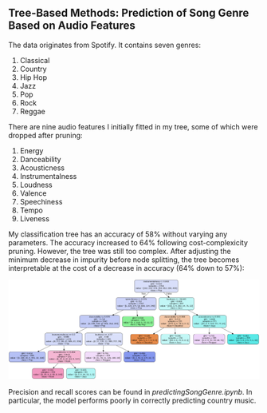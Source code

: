 ## Tree-Based Methods: Prediction of Song Genre Based on Audio Features

The data originates from Spotify. It contains seven genres:
1. Classical
2. Country
3. Hip Hop
4. Jazz
5. Pop
6. Rock
7. Reggae

There are nine audio features I initially fitted in my tree, some of which were dropped after pruning:
1. Energy
2. Danceability
3. Acousticness
4. Instrumentalness
5. Loudness
6. Valence
7. Speechiness
8. Tempo
9. Liveness

My classification tree has an accuracy of 58% without varying any parameters. The accuracy increased to  64% following cost-complexicity pruning. However, the tree was still too complex. After adjusting the minimum decrease in impurity before node splitting, the tree becomes interpretable at the cost of a decrease in accuracy (64% down to 57%):

![](finalDecisionTree.png)

Precision and recall scores can be found in *predictingSongGenre.ipynb*. In particular, the model performs poorly in correctly predicting country music.
